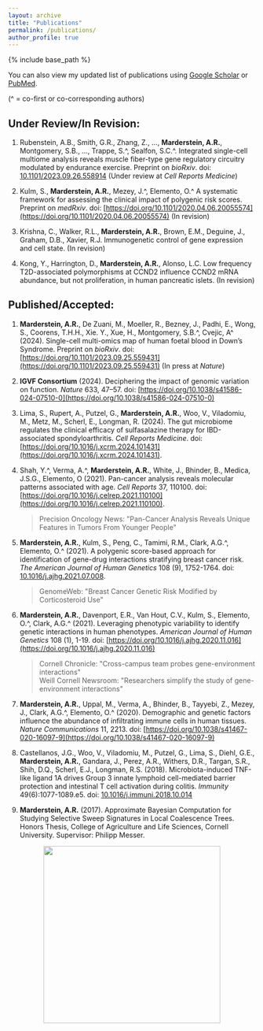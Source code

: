 ```yaml
---
layout: archive
title: "Publications"
permalink: /publications/
author_profile: true
---
```


{% include base_path %}

You can also view my updated list of publications using [Google Scholar](https://scholar.google.com/citations?user=PDem21YAAAAJ&hl=en) or [PubMed](https://pubmed.ncbi.nlm.nih.gov/?term=marderstein+ar&sort=date).

(^ = co-first or co-corresponding authors)

## Under Review/In Revision:

1. Rubenstein, A.B., Smith, G.R., Zhang, Z., …, **Marderstein, A.R.**, Montgomery, S.B., …, Trappe, S.^, Sealfon, S.C.^. Integrated single-cell multiome analysis reveals muscle fiber-type gene regulatory circuitry modulated by endurance exercise. Preprint on *bioRxiv*. doi: [10.1101/2023.09.26.558914](https://doi.org/10.1101/2023.09.26.558914) (Under review at *Cell Reports Medicine*)

2. Kulm, S., **Marderstein, A.R.**, Mezey, J.^, Elemento, O.^ A systematic framework for assessing the clinical impact of polygenic risk scores. Preprint on *medRxiv*. doi: [https://doi.org/10.1101/2020.04.06.20055574](https://doi.org/10.1101/2020.04.06.20055574) (In revision)

3. Krishna, C., Walker, R.L., **Marderstein, A.R.**, Brown, E.M., Deguine, J., Graham, D.B., Xavier, R.J. Immunogenetic control of gene expression and cell state. (In revision)

4. Kong, Y., Harrington, D., **Marderstein, A.R.**, Alonso, L.C. Low frequency T2D-associated polymorphisms at CCND2 influence CCND2 mRNA abundance, but not proliferation, in human pancreatic islets. (In revision)

## Published/Accepted:

1. **Marderstein, A.R.**, De Zuani, M., Moeller, R., Bezney, J., Padhi, E., Wong, S., Coorens, T.H.H., Xie. Y., Xue, H., Montgomery, S.B.^, Cvejic, A^ (2024). Single-cell multi-omics map of human foetal blood in Down’s Syndrome. Preprint on *bioRxiv*. doi: [https://doi.org/10.1101/2023.09.25.559431](https://doi.org/10.1101/2023.09.25.559431) (In press at *Nature*)

2. **IGVF Consortium** (2024). Deciphering the impact of genomic variation on function. *Nature* 633, 47–57. doi: [https://doi.org/10.1038/s41586-024-07510-0](https://doi.org/10.1038/s41586-024-07510-0)

3. Lima, S., Rupert, A., Putzel, G., **Marderstein, A.R.**, Woo, V., Viladomiu, M., Metz, M., Scherl, E., Longman, R. (2024). The gut microbiome regulates the clinical efficacy of sulfasalazine therapy for IBD-associated spondyloarthritis. *Cell Reports Medicine*. doi: [https://doi.org/10.1016/j.xcrm.2024.101431](https://doi.org/10.1016/j.xcrm.2024.101431).

4. Shah, Y.^, Verma, A.^, **Marderstein, A.R.**, White, J., Bhinder, B., Medica, J.S.G., Elemento, O (2021). Pan-cancer analysis reveals molecular patterns associated with age. *Cell Reports* 37, 110100. doi: [https://doi.org/10.1016/j.celrep.2021.110100](https://doi.org/10.1016/j.celrep.2021.110100).  
    > Precision Oncology News: "Pan-Cancer Analysis Reveals Unique Features in Tumors From Younger People"

5. **Marderstein, A.R.**, Kulm, S., Peng, C., Tamimi, R.M., Clark, A.G.^, Elemento, O.^ (2021). A polygenic score-based approach for identification of gene-drug interactions stratifying breast cancer risk. *The American Journal of Human Genetics* 108 (9), 1752-1764. doi: [10.1016/j.ajhg.2021.07.008](https://doi.org/10.1016/j.ajhg.2021.07.008).  
    > GenomeWeb: "Breast Cancer Genetic Risk Modified by Corticosteroid Use"

6. **Marderstein, A.R.**, Davenport, E.R., Van Hout, C.V., Kulm, S., Elemento, O.^, Clark, A.G.^ (2021). Leveraging phenotypic variability to identify genetic interactions in human phenotypes. *American Journal of Human Genetics* 108 (1), 1-19. doi: [https://doi.org/10.1016/j.ajhg.2020.11.016](https://doi.org/10.1016/j.ajhg.2020.11.016)  
    > Cornell Chronicle: "Cross-campus team probes gene-environment interactions"  
    > Weill Cornell Newsroom: "Researchers simplify the study of gene-environment interactions"

7. **Marderstein, A.R.**, Uppal, M., Verma, A., Bhinder, B., Tayyebi, Z., Mezey, J., Clark, A.G.^, Elemento, O.^ (2020). Demographic and genetic factors influence the abundance of infiltrating immune cells in human tissues. *Nature Communications* 11, 2213. doi: [https://doi.org/10.1038/s41467-020-16097-9](https://doi.org/10.1038/s41467-020-16097-9)

8. Castellanos, J.G., Woo, V., Viladomiu, M., Putzel, G., Lima, S., Diehl, G.E., **Marderstein, A.R.**, Gandara, J., Perez, A.R., Withers, D.R., Targan, S.R., Shih, D.Q., Scherl, E.J., Longman, R.S. (2018). Microbiota-induced TNF-like ligand 1A drives Group 3 innate lymphoid cell-mediated barrier protection and intestinal T cell activation during colitis. *Immunity* 49(6):1077-1089.e5. doi: [10.1016/j.immuni.2018.10.014](https://doi.org/10.1016/j.immuni.2018.10.014)

9. **Marderstein, A.R.** (2017). Approximate Bayesian Computation for Studying Selective Sweep Signatures in Local Coalescence Trees. Honors Thesis, College of Agriculture and Life Sciences, Cornell University. Supervisor: Philipp Messer.

<p align="center">
    <img src='/images/infil.png' width='360'>
</p>

